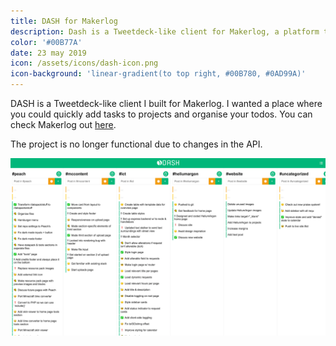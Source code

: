 ```yaml
---
title: DASH for Makerlog
description: Dash is a Tweetdeck-like client for Makerlog, a platform to track your progress.
color: '#00B77A'
date: 23 may 2019
icon: /assets/icons/dash-icon.png
icon-background: 'linear-gradient(to top right, #00B780, #0AD99A)'
---
```


DASH is a Tweetdeck-like client I built for Makerlog. I wanted a place where you could quickly add tasks to projects and organise your todos. You can check Makerlog out [here](https://getmakerlog.com).

The project is no longer functional due to changes in the API.

![Columns of tasks for many projects](https://raw.githubusercontent.com/JipFr/jipfr/master/projects/dash.png)
